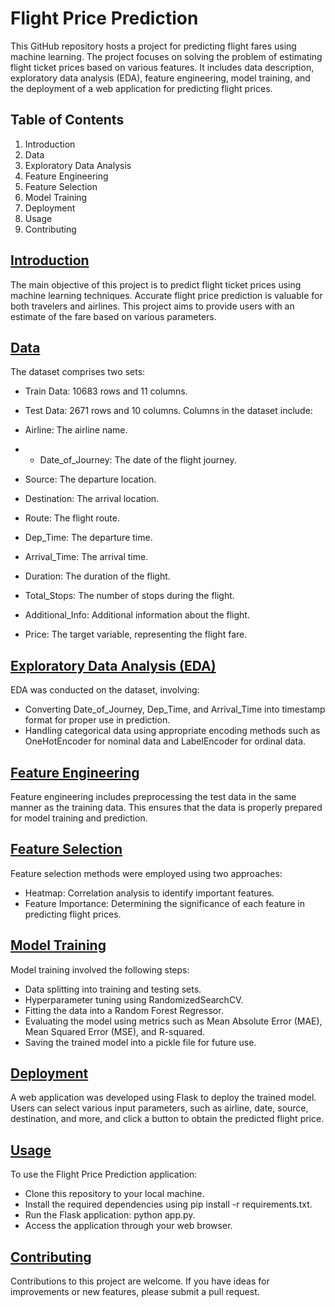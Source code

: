 # Flight Price Prediction

This GitHub repository hosts a project for predicting flight fares using machine learning. The project focuses on solving the problem of estimating flight ticket prices based on various features. It includes data description, exploratory data analysis (EDA), feature engineering, model training, and the deployment of a web application for predicting flight prices.

## Table of Contents
1. Introduction
2. Data
3. Exploratory Data Analysis
4. Feature Engineering
5. Feature Selection
6. Model Training
7. Deployment
8. Usage
9. Contributing

## <ins>Introduction </ins>
The main objective of this project is to predict flight ticket prices using machine learning techniques. Accurate flight price prediction is valuable for both travelers and airlines. This project aims to provide users with an estimate of the fare based on various parameters.

## <ins> Data</ins>
The dataset comprises two sets:

- Train Data: 10683 rows and 11 columns.
- Test Data: 2671 rows and 10 columns.
Columns in the dataset include:

- Airline: The airline name.
- - Date_of_Journey: The date of the flight journey.
- Source: The departure location.
- Destination: The arrival location.
- Route: The flight route.
- Dep_Time: The departure time.
- Arrival_Time: The arrival time.
- Duration: The duration of the flight.
- Total_Stops: The number of stops during the flight.
- Additional_Info: Additional information about the flight.
- Price: The target variable, representing the flight fare.
## <ins>Exploratory Data Analysis (EDA)</ins>
EDA was conducted on the dataset, involving:

- Converting Date_of_Journey, Dep_Time, and Arrival_Time into timestamp format for proper use in prediction.
- Handling categorical data using appropriate encoding methods such as OneHotEncoder for nominal data and LabelEncoder for ordinal data.
## <ins>Feature Engineering</ins>
Feature engineering includes preprocessing the test data in the same manner as the training data. This ensures that the data is properly prepared for model training and prediction.

## <ins>Feature Selection</ins>
Feature selection methods were employed using two approaches:

- Heatmap: Correlation analysis to identify important features.
- Feature Importance: Determining the significance of each feature in predicting flight prices.
## <ins>Model Training</ins>
Model training involved the following steps:

- Data splitting into training and testing sets.
- Hyperparameter tuning using RandomizedSearchCV.
- Fitting the data into a Random Forest Regressor.
- Evaluating the model using metrics such as Mean Absolute Error (MAE), Mean Squared Error (MSE), and R-squared.
- Saving the trained model into a pickle file for future use.
## <ins>Deployment</ins>
A web application was developed using Flask to deploy the trained model. Users can select various input parameters, such as airline, date, source, destination, and more, and click a button to obtain the predicted flight price.

## <ins>Usage</ins>
To use the Flight Price Prediction application:

- Clone this repository to your local machine.
- Install the required dependencies using pip install -r requirements.txt.
- Run the Flask application: python app.py.
- Access the application through your web browser.
## <ins>Contributing </ins>
Contributions to this project are welcome. If you have ideas for improvements or new features, please submit a pull request.
